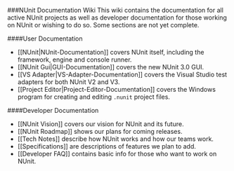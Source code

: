 ###NUnit Documentation Wiki
This wiki contains the documentation for all active NUnit projects as well as developer documentation for those working on NUnit or wishing to do so. Some sections are not yet complete.

####User Documentation
 * [[NUnit|NUnit-Documentation]] covers NUnit itself, including the framework, engine and console runner.
 * [[NUnit Gui|GUI-Documentation]] covers the new NUnit 3.0 GUI.
 * [[VS Adapter|VS-Adapter-Documentation]] covers the Visual Studio test adapters for both NUnit V2 and V3.
 * [[Project Editor|Project-Editor-Documentation]] covers the Windows program for creating and editing `.nunit` project files.

####Developer Documentation
 * [[NUnit Vision]] covers our vision for NUnit and its future.
 * [[NUnit Roadmap]] shows our plans for coming releases.
 * [[Tech Notes]] describe how NUnit works and how our teams work.
 * [[Specifications]] are descriptions of features we plan to add.
 * [[Developer FAQ]] contains basic info for those who want to work on NUnit.
